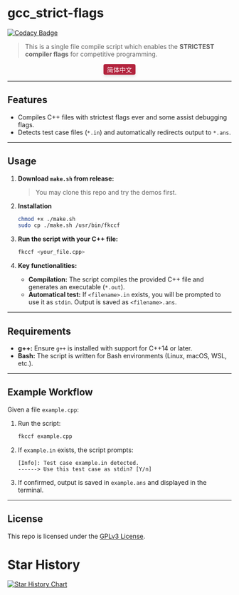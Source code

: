 # **gcc_strict-flags**

[![Codacy Badge](https://api.codacy.com/project/badge/Grade/0fd208d7ad2a4af695edbaa84a5ff396)](https://app.codacy.com/gh/Estrella-Explore/gcc_strict-flags?utm_source=github.com&utm_medium=referral&utm_content=Estrella-Explore/gcc_strict-flags&utm_campaign=Badge_Grade)

> This is a single file compile script which enables the **STRICTEST compiler flags** for competitive programming.

<div style="text-align:center;">
  <a href="README_zh-CN.md" 
     style="
       display: inline-block;
       padding: 2px 8px;
       font-size: 14px;
       color: white;
       background-color: #b3243e;
       border: none;
       border-radius: 4px;
       text-decoration: none;
       box-shadow: 0 4px 6px rgba(0, 0, 0, 0.1);
       transition: background-color 0.3s, transform 0.2s;
     "
     onmouseover="this.style.backgroundColor='#0056b3'; this.style.transform='scale(1.05)';"
     onmouseout="this.style.backgroundColor='#007BFF'; this.style.transform='scale(1)';">
    简体中文
  </a>
</div>

---

## **Features**

- Compiles C++ files with strictest flags ever and some assist debugging flags.
- Detects test case files (`*.in`) and automatically redirects output to `*.ans`.

---

## **Usage**

1. **Download `make.sh` from release:**

    > You may clone this repo and try the demos first.

2. **Installation**

    ```bash
    chmod +x ./make.sh
    sudo cp ./make.sh /usr/bin/fkccf
    ```

3. **Run the script with your C++ file:**

   ```bash
   fkccf <your_file.cpp>
   ```

4. **Key functionalities:**
   - **Compilation:** The script compiles the provided C++ file and generates an executable (`*.out`).
   - **Automatical test:** If `<filename>.in` exists, you will be prompted to use it as `stdin`. Output is saved as `<filename>.ans`.

---

## **Requirements**

- **g++:** Ensure `g++` is installed with support for C++14 or later.
- **Bash:** The script is written for Bash environments (Linux, macOS, WSL, etc.).

---

## **Example Workflow**

Given a file `example.cpp`:

1. Run the script:
   ```bash
   fkccf example.cpp
   ```

2. If `example.in` exists, the script prompts:
   ```text
   [Info]: Test case example.in detected.
   ------> Use this test case as stdin? [Y/n]
   ```

3. If confirmed, output is saved in `example.ans` and displayed in the terminal.

---

## **License**

This repo is licensed under the [GPLv3 License](./LICENCE).  


# Star History

<a href="https://star-history.com/#estrella-explore/gcc_strict-flags&Date">
 <picture>
   <source media="(prefers-color-scheme: dark)" srcset="https://api.star-history.com/svg?repos=estrella-explore/gcc_strict-flags&type=Date&theme=dark" />
   <source media="(prefers-color-scheme: light)" srcset="https://api.star-history.com/svg?repos=estrella-explore/gcc_strict-flags&type=Date" />
   <img alt="Star History Chart" src="https://api.star-history.com/svg?repos=estrella-explore/gcc_strict-flags&type=Date" />
 </picture>
</a>
